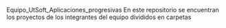 Equipo_UtSoft_Aplicaciones_progresivas
En este repositorio se encuentran los proyectos de los integrantes del equipo divididos en carpetas

